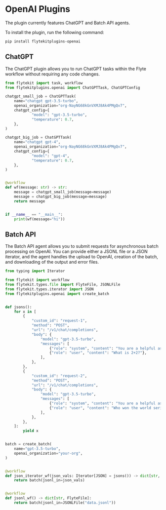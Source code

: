# OpenAI Plugins

The plugin currently features ChatGPT and Batch API agents.

To install the plugin, run the following command:

```bash
pip install flytekitplugins-openai
```

## ChatGPT

The ChatGPT plugin allows you to run ChatGPT tasks within the Flyte workflow without requiring any code changes.

```python
from flytekit import task, workflow
from flytekitplugins.openai import ChatGPTTask, ChatGPTConfig

chatgpt_small_job = ChatGPTTask(
    name="chatgpt gpt-3.5-turbo",
    openai_organization="org-NayNG68kGnVXMJ8Ak4PMgQv7",
    chatgpt_config={
            "model": "gpt-3.5-turbo",
            "temperature": 0.7,
    },
)

chatgpt_big_job = ChatGPTTask(
    name="chatgpt gpt-4",
    openai_organization="org-NayNG68kGnVXMJ8Ak4PMgQv7",
    chatgpt_config={
            "model": "gpt-4",
            "temperature": 0.7,
    },
)


@workflow
def wf(message: str) -> str:
    message = chatgpt_small_job(message=message)
    message = chatgpt_big_job(message=message)
    return message


if __name__ == "__main__":
    print(wf(message="hi"))
```

## Batch API

The Batch API agent allows you to submit requests for asynchronous batch processing on OpenAI.
You can provide either a JSONL file or a JSON iterator, and the agent handles the upload to OpenAI,
creation of the batch, and downloading of the output and error files.

```python
from typing import Iterator

from flytekit import workflow
from flytekit.types.file import FlyteFile, JSONLFile
from flytekit.types.iterator import JSON
from flytekitplugins.openai import create_batch


def jsons():
    for x in [
        {
            "custom_id": "request-1",
            "method": "POST",
            "url": "/v1/chat/completions",
            "body": {
                "model": "gpt-3.5-turbo",
                "messages": [
                    {"role": "system", "content": "You are a helpful assistant."},
                    {"role": "user", "content": "What is 2+2?"},
                ],
            },
        },
        {
            "custom_id": "request-2",
            "method": "POST",
            "url": "/v1/chat/completions",
            "body": {
                "model": "gpt-3.5-turbo",
                "messages": [
                    {"role": "system", "content": "You are a helpful assistant."},
                    {"role": "user", "content": "Who won the world series in 2020?"},
                ],
            },
        },
    ]:
        yield x


batch = create_batch(
    name="gpt-3.5-turbo",
    openai_organization="your-org",
)


@workflow
def json_iterator_wf(json_vals: Iterator[JSON] = jsons()) -> dict[str, FlyteFile]:
    return batch(jsonl_in=json_vals)


@workflow
def jsonl_wf() -> dict[str, FlyteFile]:
    return batch(jsonl_in=JSONLFile("data.jsonl"))
```
